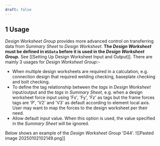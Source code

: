 ```yaml
---
draft: false
---
```

## 1	Usage
*Design Worksheet Group* provides more advanced control on transferring data from *Summary Sheet* to *Design Worksheet*. **The *Design Worksheet* must be defined in `WSData` before it is used in the *Design Worksheet Group*.** See [[Setting Up Design Worksheet Input and Output]]. There are mainly 3 usages for *Design Worksheet Group*:-
- When multiple design worksheets are required in a calculation, e.g. connection design that required welding checking, baseplate checking and bolt checking. 
- To define the tag relationship between the *tags* in *Design Worksheet* input/output and the *tags* in *Summary Sheet*, e.g. when a design worksheet force input using 'Fx', 'Fy', 'Fz' as tags but the frame forces tags are 'P', 'V2' and 'V3' as default according to element local axis. User may want to map the forces to the design worksheet per their need.
- Allow default input value. When this option is used, the value specified in the *Summary Sheet* will be ignored.

Below shows an example of the *Design Worksheet Group* 'D44'.
![[Pasted image 20250102102149.png]]